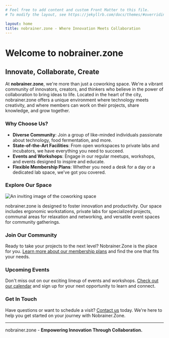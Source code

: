 ```yaml
---
# Feel free to add content and custom Front Matter to this file.
# To modify the layout, see https://jekyllrb.com/docs/themes/#overriding-theme-defaults

layout: home
title: nobrainer.zone - Where Innovation Meets Collaboration
---
```


# Welcome to nobrainer.zone

## Innovate, Collaborate, Create

At **nobrainer.zone**, we're more than just a coworking space. We're a vibrant community of innovators, creators, and thinkers who believe in the power of collaboration to bring ideas to life. Located in the heart of the city, nobrainer.zone offers a unique environment where technology meets creativity, and where members can work on their projects, share knowledge, and grow together.

### Why Choose Us?

- **Diverse Community**: Join a group of like-minded individuals passionate about technology, food fermentation, and more.
- **State-of-the-Art Facilities**: From open workspaces to private labs and incubators, we have everything you need to succeed.
- **Events and Workshops**: Engage in our regular meetups, workshops, and events designed to inspire and educate.
- **Flexible Membership Plans**: Whether you need a desk for a day or a dedicated lab space, we've got you covered.

### Explore Our Space

![An inviting image of the coworking space](#)

nobrainer.zone is designed to foster innovation and productivity. Our space includes ergonomic workstations, private labs for specialized projects, communal areas for relaxation and networking, and versatile event spaces for community gatherings.

### Join Our Community

Ready to take your projects to the next level? Nobrainer.Zone is the place for you. [Learn more about our membership plans](/membership-plans) and find the one that fits your needs.

### Upcoming Events

Don't miss out on our exciting lineup of events and workshops. [Check out our calendar](/events-meetups) and sign up for your next opportunity to learn and connect.

### Get In Touch

Have questions or want to schedule a visit? [Contact us](/contact-us) today. We're here to help you get started on your journey with Nobrainer.Zone.

---

nobrainer.zone - **Empowering Innovation Through Collaboration.**
